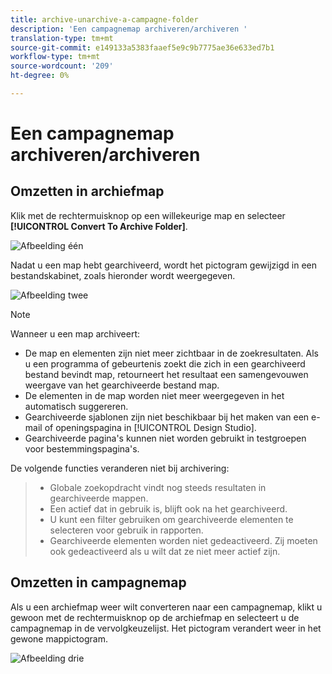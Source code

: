 ```yaml
---
title: archive-unarchive-a-campagne-folder
description: 'Een campagnemap archiveren/archiveren '
translation-type: tm+mt
source-git-commit: e149133a5383faaef5e9c9b7775ae36e633ed7b1
workflow-type: tm+mt
source-wordcount: '209'
ht-degree: 0%

---
```



# Een campagnemap archiveren/archiveren

## Omzetten in archiefmap

Klik met de rechtermuisknop op een willekeurige map en selecteer **[!UICONTROL Convert To Archive Folder]**.

![Afbeelding één](/help/sky/assets/campaign-folders/archive-unarchive-a-campaign-folder/archive-unarchive-a-campaign-folder-1.png)

Nadat u een map hebt gearchiveerd, wordt het pictogram gewijzigd in een bestandskabinet, zoals hieronder wordt weergegeven.

![Afbeelding twee](/help/sky/assets/campaign-folders/archive-unarchive-a-campaign-folder/archive-unarchive-a-campaign-folder-2.png)

>[!NOTE]
>
>Wanneer u een map archiveert:
>
>* De map en elementen zijn niet meer zichtbaar in de zoekresultaten.
   >Als u een programma of gebeurtenis zoekt die zich in een gearchiveerd bestand bevindt
   >map, retourneert het resultaat een samengevouwen weergave van het gearchiveerde bestand
   >map.
>* De elementen in de map worden niet meer weergegeven in het automatisch suggereren.
>* Gearchiveerde sjablonen zijn niet beschikbaar bij het maken van een e-mail
   >of openingspagina in [!UICONTROL Design Studio].
>* Gearchiveerde pagina&#39;s kunnen niet worden gebruikt in testgroepen voor bestemmingspagina&#39;s.

>
>
De volgende functies veranderen niet bij archivering:
>
>* Globale zoekopdracht vindt nog steeds resultaten in gearchiveerde mappen.
>* Een actief dat in gebruik is, blijft ook na het
   >gearchiveerd.
>* U kunt een filter gebruiken om gearchiveerde elementen te selecteren voor gebruik in
   >rapporten.
>* Gearchiveerde elementen worden niet gedeactiveerd. Zij moeten ook
   >gedeactiveerd als u wilt dat ze niet meer actief zijn.

>



## Omzetten in campagnemap

Als u een archiefmap weer wilt converteren naar een campagnemap, klikt u gewoon met de rechtermuisknop op de archiefmap en selecteert u de campagnemap in de vervolgkeuzelijst. Het pictogram verandert weer in het gewone mappictogram.

![Afbeelding drie](/help/sky/assets/campaign-folders/archive-unarchive-a-campaign-folder/archive-unarchive-a-campaign-folder-3.png)
